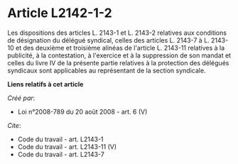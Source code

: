 # Article L2142-1-2

Les dispositions des articles L. 2143-1 et L. 2143-2 relatives aux conditions de désignation du délégué syndical, celles des
articles L. 2143-7 à L. 2143-10 et des deuxième et troisième alinéas de l'article L. 2143-11 relatives à la publicité, à la
contestation, à l'exercice et à la suppression de son mandat et celles du livre IV de la présente partie relatives à la
protection des délégués syndicaux sont applicables au représentant de la section syndicale.

**Liens relatifs à cet article**

_Créé par_:

  - Loi n°2008-789 du 20 août 2008 - art. 6 (V)

_Cite_:

  - Code du travail - art. L2143-1
  - Code du travail - art. L2143-11 (V)
  - Code du travail - art. L2143-7
